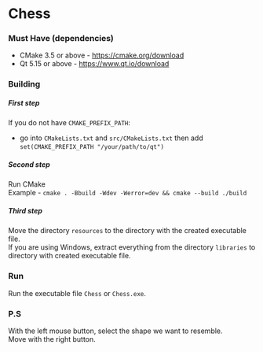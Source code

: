 # Chess

### Must Have (dependencies)
- CMake 3.5 or above - https://cmake.org/download
- Qt 5.15 or above - https://www.qt.io/download

### Building
##### First step
If you do not have ```CMAKE_PREFIX_PATH```:
- go into ```CMakeLists.txt``` and ```src/CMakeLists.txt``` then add ```set(CMAKE_PREFIX_PATH "/your/path/to/qt")```

##### Second step
   Run CMake  
   Example - ```cmake . -Bbuild -Wdev -Werror=dev && cmake --build ./build```

##### Third step
   Move the directory ```resources``` to the directory with the created executable file.  
   If you are using Windows, extract everything from the directory ```libraries``` to directory with created executable file.
   
### Run
   Run the executable file ```Chess``` or ```Chess.exe```.

### P.S
   With the left mouse button, select the shape we want to resemble.  
   Move with the right button.
